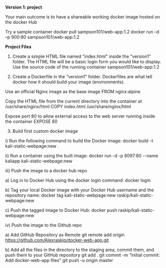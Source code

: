 **Version 1: project**

Your main outcome is to have a shareable working docker image hosted on the docker Hub

Try a sample container docker pull sampson101/web-app:1.2 docker run –d –p 900:80 sampson101/web-app:1.2

**Project Files**

1. Create a simple HTML file named "index.html" inside the "version1" folder. The HTML file will be a basic login form you would like to display. Use the source code of the running container sampson101/web-app:1.2

2. Create a Dockerfile in the "version1" folder. Dockerfiles are what tell docker how it should build your image (environments). 

Use an official Nginx image as the base image
FROM nginx:alpine

Copy the HTML file from the current directory into the container at /usr/share/nginx/html
COPY index.html /usr/share/nginx/html

Expose port 80 to allow external access to the web server running inside the container
EXPOSE 80

3. Build first custom docker image
   
i) Run the following command to build the Docker image: docker build -t kali-static-webpage:new . 

ii) Run a container using the built image: docker run -d -p 8097:80 --name kaliapp kali-static-webpage:new

iii) Push the image to a docker hub repo

a) Log in to Docker Hub using the docker login command: docker login

b) Tag your local Docker image with your Docker Hub username and the repository name: docker tag kali-static-webpage:new raskip/kali-static-webpage:new

c) Push the tagged image to Docker Hub: docker push raskip/kali-static-webpage:new

iv) Push the image to the Github repo

a) Add GitHub Repository as Remote git remote add origin https://github.com/Alexraskip/docker-web-app.git

b) Add all the files in the directory to the staging area, commit them, and push them to your GitHub repository git add . git commit -m "Initial commit: Add docker-web-app files" git push -u origin master
